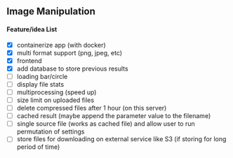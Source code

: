 ## Image Manipulation 

#### Feature/idea List

- [X] containerize app (with docker)
- [X] multi format support (png, jpeg, etc)
- [X] frontend
- [X] add database to store previous results
- [ ] loading bar/circle
- [ ] display file stats
- [ ] multiprocessing (speed up)
- [ ] size limit on uploaded files
- [ ] delete compressed files after 1 hour (on this server)
- [ ] cached result (maybe append the parameter value to the filename)
- [ ] single source file (works as cached file) and allow user to run permutation of settings
- [ ] store files for downloading on external service like S3 (if storing for long period of time)
